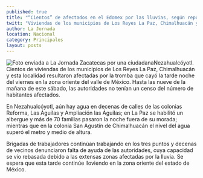 ```yaml
---
published: true
title: "“Cientos” de afectados en el Edomex por las lluvias, según reportes"
twitt: "Viviendas de los municipios de Los Reyes La Paz, Chimalhuacán y Nezahualcóyotl, las más dañadas. En algunas zonas el nivel del agua superó el metro y medio de altura"
author: La Jornada
location: Nacional
category: Principales
layout: posts
---
```


![Foto enviada a La Jornada Zacatecas por una ciudadana](http://i.imgur.com/dZCpGDVm.jpg)Nezahualcóyotl. Cientos de viviendas de los municipios de Los Reyes La Paz, Chimalhuacán y esta localidad resultaron afectadas por la tromba que cayó la tarde noche del viernes en la zona oriente del valle de México. Hasta las nueve de la mañana de este sábado, las autoridades no tenían un censo del número de habitantes afectados.

En Nezahualcóyotl, aún hay agua en  decenas de calles de las colonias Reforma, Las Águilas  y Ampliación las Águilas; en La Paz se habilitó un albergue y más de 70 familias pasaron la noche fuera de su morada; mientras que en la colonia San Agustín de Chimalhuacán el nivel del agua superó el metro y medio de altura.

Brigadas de trabajadores continúan trabajando en los tres puntos y decenas de vecinos denunciaron falta de ayuda de las autoridades, cuya capacidad se vio rebasada debido a las extensas zonas afectadas por la lluvia. Se espera que esta tarde continúe lloviendo en la zona oriente del estado de México.

